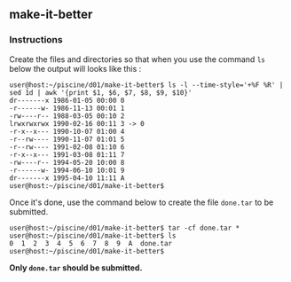 ## make-it-better

### Instructions

Create the files and directories so that when you use the command `ls` below the output will looks like this :

```console
user@host:~/piscine/d01/make-it-better$ ls -l --time-style='+%F %R' | sed 1d | awk '{print $1, $6, $7, $8, $9, $10}'
dr-------x 1986-01-05 00:00 0
-r------w- 1986-11-13 00:01 1
-rw----r-- 1988-03-05 00:10 2
lrwxrwxrwx 1990-02-16 00:11 3 -> 0
-r-x--x--- 1990-10-07 01:00 4
-r--rw---- 1990-11-07 01:01 5
-r--rw---- 1991-02-08 01:10 6
-r-x--x--- 1991-03-08 01:11 7
-rw----r-- 1994-05-20 10:00 8
-r------w- 1994-06-10 10:01 9
dr-------x 1995-04-10 11:11 A
user@host:~/piscine/d01/make-it-better$
```

Once it's done, use the command below to create the file `done.tar` to be submitted.

```console
user@host:~/piscine/d01/make-it-better$ tar -cf done.tar *
user@host:~/piscine/d01/make-it-better$ ls
0  1  2  3  4  5  6  7  8  9  A  done.tar
user@host:~/piscine/d01/make-it-better$
```

**Only `done.tar` should be submitted.**
